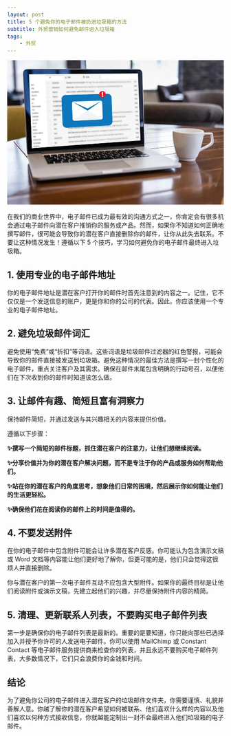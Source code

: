 ```yaml
---
layout: post
title: 5 个避免你的电子邮件被扔进垃圾箱的方法
subtitle: 外贸营销如何避免邮件进入垃圾箱
tags:
    - 外贸
---
```


![如何避免电子邮件进垃圾箱](https://raw.githubusercontent.com/huijingfei/Blog_Gitalk/refs/heads/main/Images/Marketing%20Emails.webp)

在我们的商业世界中，电子邮件已成为最有效的沟通方式之一，你肯定会有很多机会通过电子邮件向潜在客户推销你的服务或产品。然而，如果你不知道如何正确地撰写邮件，很可能会导致你的潜在客户直接删除你的邮件，让你从此失去联系。不要让这种情况发生！遵循以下 5 个技巧，学习如何避免你的电子邮件最终进入垃圾箱。

## 1. 使用专业的电子邮件地址

你的电子邮件地址是潜在客户打开你的邮件时首先注意到的内容之一。记住，它不仅仅是一个发送信息的账户，更是你和你的公司的代表。因此，你应该使用一个专业的电子邮件地址。

## 2. 避免垃圾邮件词汇

避免使用“免费”或“折扣”等词语。这些词语是垃圾邮件过滤器的红色警报，可能会导致你的邮件直接被发送到垃圾箱。避免这种情况的最佳方法是撰写一封个性化的电子邮件，重点关注客户及其需求。确保在邮件末尾包含明确的行动号召，以便他们在下次收到你的邮件时知道该怎么做。

## 3. 让邮件有趣、简短且富有洞察力

保持邮件简短，并通过发送与其兴趣相关的内容来提供价值。

遵循以下步骤：

**✨撰写一个简短的邮件标题，抓住潜在客户的注意力，让他们想继续阅读。**

**✨分享价值并为你的潜在客户解决问题，而不是专注于你的产品或服务如何帮助他们。**

**✨站在你的潜在客户的角度思考，想象他们日常的困境，然后展示你如何能让他们的生活更轻松。**

**✨确保他们花在阅读你的邮件上的时间是值得的。**

## 4. 不要发送附件

在你的电子邮件中包含附件可能会让许多潜在客户反感。你可能认为包含演示文稿或 Word 文档等内容能让他们更好地了解你，但更可能的是，他们只会觉得这很烦人并直接删除。

你与潜在客户的第一次电子邮件互动不应包含大型附件。如果你的最终目标是让他们阅读附件或演示文稿，先建立起他们的兴趣，并尽量保持附件内容的精简。

## 5. 清理、更新联系人列表，不要购买电子邮件列表

第一步是确保你的电子邮件列表是最新的。重要的是要知道，你只能向那些已选择加入并授予你许可的人发送电子邮件。你可以使用 MailChimp 或 Constant Contact 等电子邮件服务提供商来检查你的列表，并且永远不要购买电子邮件列表，大多数情况下，它们只会浪费你的金钱和时间。

## 结论

为了避免你公司的电子邮件进入潜在客户的垃圾邮件文件夹，你需要谨慎、礼貌并善解人意。你越了解你的潜在客户希望如何被联系、他们喜欢什么样的内容以及他们喜欢以何种方式接收信息，你就越能定制出一封不会最终进入他们垃圾箱的电子邮件。
